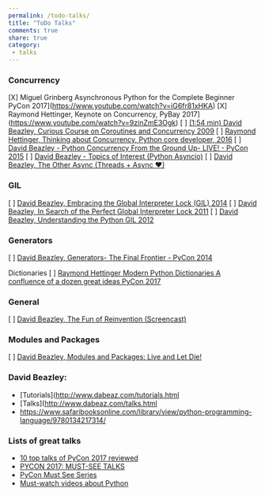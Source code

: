 ```yaml
---
permalink: /todo-talks/
title: "ToDo Talks"
comments: true
share: true
category:
 - talks
---
```



### Concurrency

[X] Miguel Grinberg   Asynchronous Python for the Complete Beginner   PyCon 2017](https://www.youtube.com/watch?v=iG6fr81xHKA)
[X] Raymond Hettinger, Keynote on Concurrency, PyBay 2017](https://www.youtube.com/watch?v=9zinZmE3Ogk)
[ ] [(1:54 min) David Beazley, Curious Course on Coroutines and Concurrency 2009](https://www.youtube.com/watch?v=Z_OAlIhXziw)
[ ] [Raymond Hettinger, Thinking about Concurrency, Python core developer, 2016](https://www.youtube.com/watch?v=Bv25Dwe84g0)
[ ] [David Beazley - Python Concurrency From the Ground Up- LIVE! - PyCon 2015](https://www.youtube.com/watch?v=MCs5OvhV9S4)
[ ] [David Beazley -  Topics of Interest (Python Asyncio)](https://www.youtube.com/watch?v=ZzfHjytDceU)
[ ] [David Beazley, The Other Async (Threads + Async ❤)](https://www.youtube.com/watch?v=x1ndXuw7S0s)


### GIL

[ ] [David Beazley, Embracing the Global Interpreter Lock (GIL) 2014](https://www.youtube.com/watch?v=fwzPF2JLoeU)
[ ] [David Beazley, In Search of the Perfect Global Interpreter Lock 2011](https://www.youtube.com/watch?v=5jbG7UKT1l4)
[ ] [David Beazley, Understanding the Python GIL 2012](https://www.youtube.com/watch?v=Obt-vMVdM8s)

### Generators

[ ] [David Beazley, Generators- The Final Frontier - PyCon 2014](https://www.youtube.com/watch?v=D1twn9kLmYg)

Dictionaries
[ ] [Raymond Hettinger   Modern Python Dictionaries   A confluence of a dozen great ideas   PyCon 2017](https://www.youtube.com/watch?v=npw4s1QTmPg)


### General

[ ] [David Beazley, The Fun of Reinvention (Screencast) ](https://www.youtube.com/watch?v=js_0wjzuMfc)


### Modules and Packages
[ ] [David Beazley, Modules and Packages: Live and Let Die!](http://www.dabeaz.com/modulepackage/index.html)


### David Beazley:

* [Tutorials](http://www.dabeaz.com/tutorials.html
* [Talks](http://www.dabeaz.com/talks.html
* https://www.safaribooksonline.com/library/view/python-programming-language/9780134217314/



### Lists of great talks

* [10 top talks of PyCon 2017 reviewed](https://talkpython.fm/episodes/show/116/10-top-talks-of-pycon-2017-reviewed)
* [PYCON 2017: MUST-SEE TALKS](https://www.cuttlesoft.com/pycon-2017-must-see-talks/)
* [PyCon Must See Series](https://www.caktusgroup.com/blog/tags/pycon-must-see-series/)
* [Must-watch videos about Python](https://github.com/s16h/py-must-watch)


